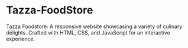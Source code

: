 # Tazza-FoodStore
Tazza Foodstore: A responsive website showcasing a variety of culinary delights. Crafted with HTML, CSS, and JavaScript for an interactive experience.
